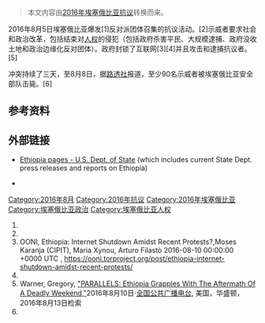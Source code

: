 > 本文内容由[2016年埃塞俄比亚抗议](https://zh.wikipedia.org/wiki/2016年埃塞俄比亚抗议)转换而来。


2016年8月5日埃塞俄比亚爆发\[1\]反对派团体召集的抗议活动。\[2\]示威者要求社会和政治改革，包括结束对[人权](../Page/人权.md "wikilink")的侵犯（包括政府杀害平民、大规模逮捕、政府没收土地和政治边缘化反对团体）。政府封锁了互联网\[3\]\[4\]并且攻击和逮捕抗议者。\[5\]

冲突持续了三天，至8月8日，据[路透社](../Page/路透社.md "wikilink")报道，至少90名示威者被埃塞俄比亚安全部队击毙。\[6\]

## 参考资料

## 外部链接

  - [Ethiopia pages - U.S. Dept. of State](http://www.state.gov/p/af/ci/et/) (which includes current State Dept. press releases and reports on Ethiopia)

  -
[Category:2016年8月](https://zh.wikipedia.org/wiki/Category:2016年8月 "wikilink") [Category:2016年抗议](https://zh.wikipedia.org/wiki/Category:2016年抗议 "wikilink") [Category:2016年埃塞俄比亚](https://zh.wikipedia.org/wiki/Category:2016年埃塞俄比亚 "wikilink") [Category:埃塞俄比亚政治](https://zh.wikipedia.org/wiki/Category:埃塞俄比亚政治 "wikilink") [Category:埃塞俄比亚人权](https://zh.wikipedia.org/wiki/Category:埃塞俄比亚人权 "wikilink")

1.
2.
3.  OONI, Ethiopia: Internet Shutdown Amidst Recent Protests?,Moses Karanja (CIPIT), Maria Xynou, Arturo Filastò 2016-08-10 00:00:00 +0000 UTC , <https://ooni.torproject.org/post/ethiopia-internet-shutdown-amidst-recent-protests/>
4.
5.  Warner, Gregory, ["PARALLELS: Ethiopia Grapples With The Aftermath Of A Deadly Weekend,"](http://www.npr.org/sections/parallels/2016/08/10/489433678/ethiopia-grapples-with-the-aftermath-of-a-deadly-weekend)2016年8月10日·[全国公共广播电台](../Page/全国公共广播电台.md "wikilink"), 美国，华盛顿， 2016年8月13日检索
6.